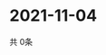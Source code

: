 # 2021-11-04
  共 0条

  <!-- BEGIN -->
  <!-- 最后更新时间Thu Nov 04 2021 17:11:42 GMT+0000 (Coordinated Universal Time) -->
  
  <!-- END -->
  
  